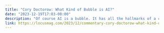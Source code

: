 ```yaml
---
title: "Cory Doctorow: What Kind of Bubble is AI?"
date: "2023-12-19T17:03-08:00"
description: "Of course AI is a bubble. It has all the hallmarks of a classic tech bubble. Pick up a rental car at SFO and drive in either direction on the 101 – north to San Francisco, south to Palo Alto – and …"
link: https://locusmag.com/2023/12/commentary-cory-doctorow-what-kind-of-bubble-is-ai/
---
```

